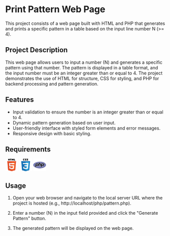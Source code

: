 # Print Pattern Web Page

This project consists of a web page built with HTML and PHP that generates and prints a specific pattern in a table based on the input line number N (>= 4). 



## Project Description

This web page allows users to input a number (N) and generates a specific pattern using that number. The pattern is displayed in a table format, and the input number must be an integer greater than or equal to 4. The project demonstrates the use of HTML for structure, CSS for styling, and PHP for backend processing and pattern generation.

## Features

- Input validation to ensure the number is an integer greater than or equal to 4.
- Dynamic pattern generation based on user input.
- User-friendly interface with styled form elements and error messages.
- Responsive design with basic styling.

## Requirements
<p align="left">
    <img src="https://raw.githubusercontent.com/devicons/devicon/master/icons/html5/html5-original-wordmark.svg" alt="html5" width="40" height="40"/>
    <img src="https://raw.githubusercontent.com/devicons/devicon/master/icons/css3/css3-original-wordmark.svg" alt="css3" width="40" height="40"/>
<img src="https://raw.githubusercontent.com/devicons/devicon/master/icons/php/php-original.svg" alt="php" width="40" height="40"/> 
</p>

## Usage

1. Open your web browser and navigate to the local server URL where the project is hosted (e.g., http://localhost/php/pattern.php).

2. Enter a number (N) in the input field provided and click the "Generate Pattern" button.

3. The generated pattern will be displayed on the web page.

